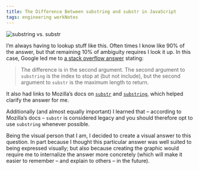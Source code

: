 ```yaml
---
title: The Difference Between substring and substr in JavaScript
tags: engineering workNotes
---
```


![substring vs. substr](/images/2019/substring-vs-substr.png)

I’m always having to lookup stuff like this. Often times I know like 90% of the answer, but that remaining 10% of ambiguity requires I look it up. In this case, Google led me to [a stack overflow answer](https://stackoverflow.com/questions/3745515/what-is-the-difference-between-substr-and-substring) stating:

> The difference is in the second argument. The second argument to `substring` is the index to stop at (but not include), but the second argument to `substr` is the maximum length to return.

It also had links to Mozilla’s docs on [`substr`](https://developer.mozilla.org/en/JavaScript/Reference/Global_Objects/String/substr) and [`substring`](https://developer.mozilla.org/en/JavaScript/Reference/Global_Objects/String/substring), which helped clarify the answer for me.

Additionally (and almost equally important) I learned that – according to Mozilla’s docs – `substr` is considered legacy and you should therefore opt to use `substring` whenever possible.

Being the visual person that I am, I decided to create a visual answer to this question. In part because I thought this particular answer was well suited to being expressed visually; but also because creating the graphic would require me to internalize the answer more concretely (which will make it easier to remember – and explain to others – in the future).
